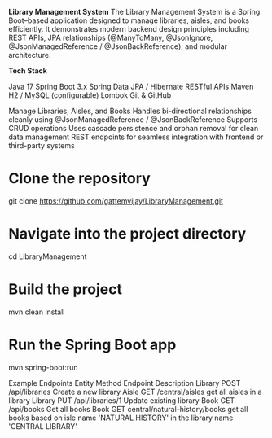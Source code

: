 **Library Management System**
The Library Management System is a Spring Boot–based application designed to manage libraries, aisles, and books efficiently.
It demonstrates modern backend design principles including REST APIs, JPA relationships (@ManyToMany, @JsonIgnore, @JsonManagedReference / @JsonBackReference), and modular architecture.

**Tech Stack**

Java 17
Spring Boot 3.x
Spring Data JPA / Hibernate
RESTful APIs
Maven
H2 / MySQL (configurable)
Lombok
Git & GitHub

Manage Libraries, Aisles, and Books
Handles bi-directional relationships cleanly using @JsonManagedReference / @JsonBackReference
Supports CRUD operations
Uses cascade persistence and orphan removal for clean data management
REST endpoints for seamless integration with frontend or third-party systems

# Clone the repository
git clone https://github.com/gattemvijay/LibraryManagement.git

# Navigate into the project directory
cd LibraryManagement

# Build the project
mvn clean install

# Run the Spring Boot app
mvn spring-boot:run

Example Endpoints
Entity	Method	   Endpoint	                                     Description
Library	 POST	   /api/libraries	                            Create a new library
Aisle	   GET	   /central/aisles	                          get all aisles in a library
Library	 PUT	   /api/libraries/1	 	                        Update existing library
Book	   GET	   /api/books                                 Get all books
Book     GET     central/natural-history/books              get all books based on isle name 'NATURAL HISTORY' in the library name 'CENTRAL LIBRARY'
